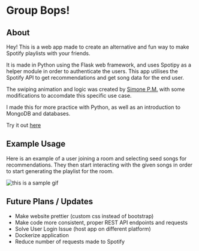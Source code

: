 # Group Bops!

## About
Hey! This is a web app made to create an alternative and fun way to make Spotify
playlists with your friends. 

It is made in Python using the Flask web framework, and uses Spotipy as a helper 
module in order to authenticate the users. This app utilises the Spotify API to
get recommendations and get song data for the end user.  

The swiping animation and logic was created by [Simone P.M.](https://github.com/simonepm) with some modifications to accomdate this specific use case.

I made this for more practice with Python, as well as an introduction to MongoDB and databases. 

Try it out [here](https://rkunds-group-bops.uk.r.appspot.com/)

## Example Usage

Here is an example of a user joining a room and selecting seed songs for recommendations. They then start
interacting with the given songs in order to start generating the playlist for the room. 

![](/img/sample.gif "this is a sample gif")

## Future Plans / Updates

- Make website prettier (custom css instead of bootstrap)
- Make code more consistent, proper REST API endpoints and requests
- Solve User Login Issue (host app on different platform)
- Dockerize application
- Reduce number of requests made to Spotify
